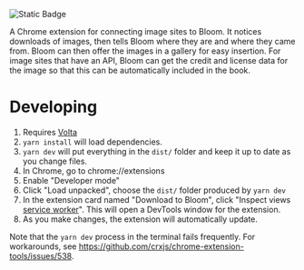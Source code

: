 ![Static Badge](https://img.shields.io/badge/status-WIP-blue)

A Chrome extension for connecting image sites to Bloom. It notices downloads of images, then tells Bloom where they are and where they came from. Bloom can then offer the images in a gallery for easy insertion. For image sites that have an API, Bloom can get the credit and license data for the image so that this can be automatically included in the book.

# Developing

1. Requires [Volta](https://github.com/volta-cli/volta)
2. `yarn install` will load dependencies.
3. `yarn dev` will put everything in the `dist/` folder and keep it up to date as you change files.
4. In Chrome, go to chrome://extensions
5. Enable "Developer mode"
6. Click "Load unpacked", choose the `dist/` folder produced by `yarn dev`
7. In the extension card named "Download to Bloom", click "Inspect views <u>service worker</u>". This will open a DevTools window for the extension.
8. As you make changes, the extension will automatically update.

Note that the `yarn dev` process in the terminal fails frequently. For workarounds, see https://github.com/crxjs/chrome-extension-tools/issues/538.
